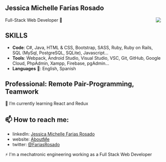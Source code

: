 ## Jessica Michelle Farías Rosado
Full-Stack Web Developer 👋
<img align="right" src="https://github-readme-stats.vercel.app/api/?username=jessicafarias&show_icons=true&hide_border=true" />

## SKILLS
 - **Code**: C#, Java, HTML & CSS, Bootstrap, SASS, Ruby, Ruby on Rails, SQL (MySql, PostgreSQL, SQLite), Javascript...
 - **Tools**: Webpack, Android Studio, Visual Studio, VSC, Git, GitHub, Google Cloud, PhpAdmin, Xampp, Firebase, pgAdmin...
 - **Languages** 💬: English, Spanish

## Professional: Remote Pair-Programming, Teamwork
🌱 I’m currently learning React and Redux


## 📫 How to reach me:
 - linkedIn: [Jessica Michelle Farias Rosado](https://www.linkedin.com/in/jessica-michelle-farias-rosado/)
 - website: [AboutMe](http://jessicafarias.me/)
 - twitter: [@FariasRosado](https://twitter.com/FariasRosado)

⚡ I'm a mechatronic engineering working as a Full Stack Web Developer

